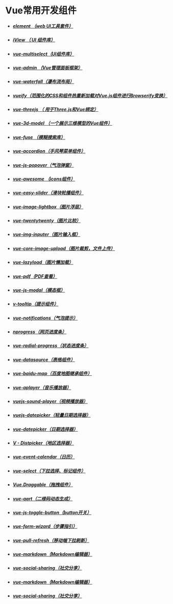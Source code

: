 # Vue常用开发组件



- ##### [element （web UI工具套件）](http://element.eleme.io/#/zh-CN/component/installation)

- ##### [iView （ UI 组件库）](https://github.com/iview/iview)

- ##### [vue-multiselect（UI组件库）](http://monterail.github.io/vue-multiselect/#sub-action-dispatcher)

- ##### [vue-admin （Vue管理面板框架）](https://admin.vuebulma.com/#/dashboard)

- ##### [vue-waterfall（瀑布流布局）](https://github.com/MopTym/vue-waterfall)

- ##### [vueify（范围化的CSS和组件热重新加载对Vue.js组件进行Browserify变换）](https://github.com/vuejs/vueify)


- ##### [vue-threejs （ 用于Three.js和Vue绑定）](https://github.com/fritx/vue-threejs) 

- ##### [vue-3d-model （一个展示三维模型的Vue组件）](https://admin.vuebulma.com/#/dashboard)

- ##### [vue-fuse （模糊搜索库）](https://github.com/shayneo/vue-fuse)

- ##### [vue-accordion（手风琴菜单组件）](https://github.com/zeratulmdq/vue-accordion)

- ##### [vue-js-popover（气泡弹窗）](https://github.com/euvl/vue-js-popover)

- ##### [vue-awesome （icons组件）](https://github.com/Justineo/vue-awesome)

- ##### [vue-easy-slider（滑块轮播组件）](https://github.com/shhdgit/vue-easy-slider)

- ##### [vue-image-lightbox（图片浮层）](https://github.com/pexea12/vue-image-lightbox)

- ##### [vue-twentytwenty（图片比较）](https://github.com/mhayes/vue-twentytwenty)

- ##### [vue-img-inputer（图片输入框）](https://github.com/waynecz/vue-img-inputer)

- ##### [vue-core-image-upload（图片裁剪，文件上传）](http://vanthink-ued.github.io/vue-core-image-upload/index.html#/cn/home)

- ##### [vue-lazyload（图片懒加载）](https://github.com/hilongjw/vue-lazyload)

- ##### [vue-pdf（PDF查看）](https://github.com/FranckFreiburger/vue-pdf)

- ##### [vue-js-modal（模态框）](https://github.com/euvl/vue-js-modal)

- ##### [v-tooltip（提示组件）](https://github.com/Akryum/v-tooltip)

- ##### [vue-notifications（气泡提示）](https://github.com/se-panfilov/vue-notifications)

- ##### [nprogress（网页进度条）](https://github.com/vue-bulma/nprogress)

- ##### [vue-radial-progress（状态进度条）](https://github.com/wyzant-dev/vue-radial-progress)

- ##### [vue-datasource（表格组件）](https://github.com/coderdiaz/vue-datasource)

- ##### [vue-baidu-map（百度地图继承组件）](https://github.com/Dafrok/vue-baidu-map)

- ##### [vue-aplayer（音乐播放器）](https://github.com/SevenOutman/vue-aplayer)

- ##### [vuejs-sound-player（视频播放器）](https://github.com/shershen08/vuejs-sound-player)

- ##### [vuejs-datepicker（轻量日期选择器）](https://github.com/charliekassel/vuejs-datepicker)

- ##### [vue-datepicker（日期选择器）](https://github.com/hilongjw/vue-datepicker)

- ##### [V - Distpicker（地区选择器）](https://distpicker.iline.co/)

- ##### [vue-event-calendar（日历）](https://github.com/GeoffZhu/vue-event-calendar)

- ##### [vue-select（下拉选择、标记组件）](http://sagalbot.github.io/vue-select)

- ##### [Vue.Draggable（拖拽组件）](https://github.com/SortableJS/Vue.Draggable)

- ##### [vue-qart（二维码动态生成）](https://github.com/superman66/vue-qart)

- ##### [vue-js-toggle-button（button开关）](http://vue-js-toggle-button.yev.io/)

- ##### [vue-form-wizard（步骤指引）](https://github.com/cristijora/vue-form-wizard)

- ##### [vue-pull-refresh（移动端下拉刷新）](https://github.com/lakb248/vue-pull-refresh)

- ##### [vue-markdown（Markdown编辑器）](https://github.com/miaolz123/vue-markdown)

- ##### [vue-social-sharing（社交分享）](https://github.com/nicolasbeauvais/vue-social-sharing)

- ##### [vue-markdown（Markdown编辑器）](https://github.com/miaolz123/vue-markdown)

- ##### [vue-social-sharing（社交分享）](https://github.com/nicolasbeauvais/vue-social-sharing)
